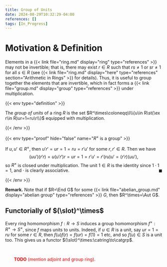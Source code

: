 ```yaml
---
title: Group of Units
date: 2024-08-29T10:32:29-04:00
references: []
tags: [In_Progress]
---
```


# Motivation & Definition

Elements in a {{< link file="ring.md" display="ring" type="references" >}} may not be invertible; that is, there may exist $r\in R$ such that $rs\neq1$ or $sr\neq1$ for all $s\in R$ (see {{< link file="ring.md" display="here" type="references" section="Arithmetic in Rings" >}} for details). Thus, it is useful to group together the elements that are invertible, which in fact forms a {{< link file="group.md" display="group" type="references" >}} under multiplication.

{{< env type="definition" >}}

The *group of units* of a ring $R$ is the set $R^\times\coloneqq\l\\{u\in R\st(\ex r\in R)ur=1=ru\r\\}$ equipped with multiplication.

{{< /env >}}

{{< env type="proof" hide="false" name="$R^\times$ is a group" >}}

If $u,u'\in R^\times$, then $u'r'=ur=1=ru=r'u'$ for some $r,r'\in R$. Then we have
$$\begin{equation}
    (uu')(r'r)=u(u'r')r=ur=1=r'u'=r'(ru)u'=(r'r)(uu'),
\end{equation}$$
so $R^\times$ is closed under multiplication. The unit $1\in R$ is the identity since $1\cdot1=1$, and $\cdot$ is clearly associative.<span style="float:right;">$\blacksquare$</span>

{{< /env >}}

<div class="space"></div>

**Remark.** Note that if $R=\End G$ for some {{< link file="abelian_group.md" display="abelian group" type="references" >}} $G$, then $R^\times=\Aut G$.

<div class="space"></div>

## Functorially of $(\slot)^\times$

Every ring homomorphism $f:R\to S$ induces a group homomorphism $f^\times:R^\times\to S^\times$, since $f$ maps units to units. Indeed, if $u\in R$ is a unit, say $ur=1=ru$ for some $r\in R$, then $f(u)f(r)=f(ur)=f(1)=1$ etc, and so $f(u)\in S$ is a unit too. This gives us a functor $(\slot)^\times:\catring\to\catgrp$.

<br>

&emsp;&emsp;<span style="color:red">**TODO** (mention adjoint and group ring).</span>
